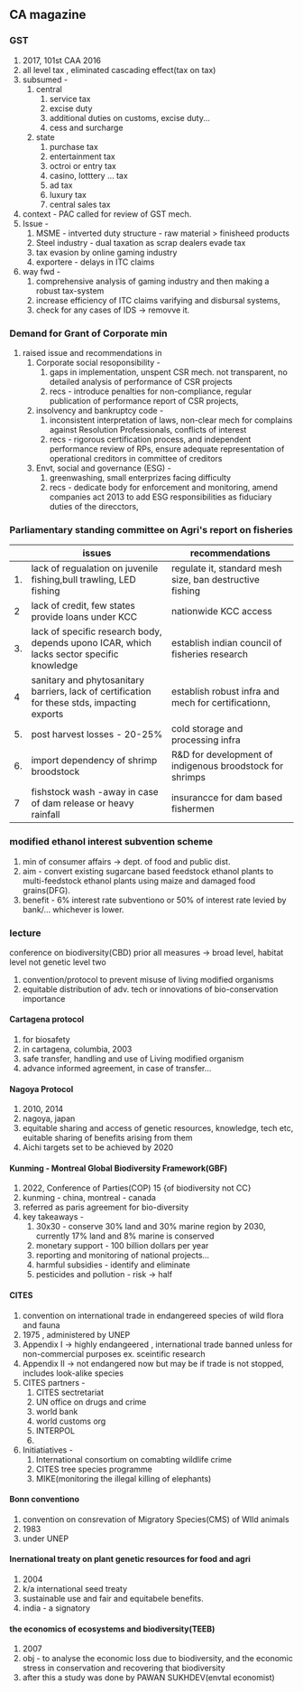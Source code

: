 ## CA magazine
### GST 
1. 2017, 101st CAA 2016
2. all level tax , eliminated cascading effect(tax on tax)
3. subsumed - 
	1. central 
		1. service tax
		2. excise duty
		3. additional duties on customs, excise duty...
		4. cess and surcharge
	2. state
		1. purchase tax
		2. entertainment tax
		3. octroi or entry tax
		4. casino, lotttery ... tax
		5. ad tax
		6. luxury tax
		7. central sales tax
4. context - PAC called for review of GST mech.
5. Issue - 
	1. MSME - intverted duty structure - raw material > finisheed products
	2. Steel industry - dual taxation as scrap dealers evade tax
	3. tax evasion by online gaming industry
	4. exportere - delays in ITC claims
6. way fwd - 
	1. comprehensive analysis of gaming industry and then making a robust tax-system
	2. increase efficiency of ITC claims varifying and disbursal systems, 
	3. check for any cases of IDS -> removve it.
### Demand for Grant of Corporate min
1. raised issue and recommendations in 
	1. Corporate social resoponsibility - 
		1. gaps in implementation, unspent CSR mech. not transparent, no detailed analysis of performance of CSR projects
		2. recs - introduce penalties for non-compliance, regular publication of performance report of CSR projects, 
	2. insolvency and bankruptcy code - 
		1. inconsistent interpretation of laws, non-clear mech for complains against Resolution Professionals, conflicts of interest
		2. recs - rigorous certification process, and independent performance review of RPs, ensure adequate representation of operational creditors in committee of creditors
	3. Envt, social and governance (ESG) - 
		1. greenwashing, small enterprizes facing difficulty
		2. recs - dedicate body for enforcement and monitoring, amend companies act 2013 to add ESG responsibilities as fiduciary duties of the direcctors, 
### Parliamentary standing committee on Agri's report on fisheries

|     | issues                                                                                       | recommendations                                           |
| --- | -------------------------------------------------------------------------------------------- | --------------------------------------------------------- |
| 1.  | lack of regualation on juvenile fishing,bull trawling, LED fishing                           | regulate it, standard mesh size, ban destructive fishing  |
| 2   | lack of credit, few states provide loans under KCC                                           | nationwide KCC access                                     |
| 3.  | lack of specific research body, depends upono ICAR, which lacks sector specific knowledge    | establish indian council of fisheries research            |
| 4   | sanitary and phytosanitary barriers, lack of certification for these stds, impacting exports | establish robust infra and mech for certificationn,       |
| 5.  | post harvest losses - 20-25%                                                                 | cold storage and processing infra                         |
| 6.  | import dependency of shrimp broodstock                                                       | R&D for development of indigenous  broodstock for shrimps |
| 7   | fishstock wash -away in case of dam release or heavy rainfall                                | insurancce for dam based fishermen                        |

### modified ethanol interest subvention scheme
1. min of consumer affairs -> dept. of food and public dist.
2. aim - convert existing sugarcane based feedstock ethanol plants to multi-feedstock ethanol plants using maize and damaged food grains(DFG).
3. benefit - 6% interest rate subventiono or 50% of interest rate levied by bank/... whichever is lower.

### lecture
conference on biodiversity(CBD)
prior all measures -> broad level, habitat level not genetic level
two
1. convention/protocol to prevent misuse of living modified organisms
2. equitable distribution of adv. tech or innovations of bio-conservation importance

#### Cartagena protocol
1. for biosafety 
2. in cartagena, columbia, 2003
3. safe transfer, handling and use of Living modified organism
4. advance informed agreement, in case of transfer...
#### Nagoya Protocol
1. 2010, 2014
2. nagoya, japan
3. equitable sharing and access of genetic resources, knowledge, tech etc, euitable sharing of benefits arising from them
4. Aichi targets set to be achieved by 2020
#### Kunming - Montreal Global Biodiversity Framework(GBF)
1. 2022, Conference of Parties(COP) 15 {of biodiversity not CC}
2. kunming - china, montreal - canada
3. referred as paris agreement for bio-diversity
4. key takeaways - 
	1. 30x30 - conserve 30% land and 30% marine region by 2030, currently 17% land and 8% marine is conserved
	2. monetary support - 100 billion dollars per year
	3. reporting and monitoring of national projects...
	4. harmful subsidies - identify and eliminate
	5. pesticides and pollution - risk -> half
#### CITES 
1. convention on international trade in endangereed species of wild flora and fauna
2. 1975 , administered by UNEP
3. Appendix I -> highly endangeered , international trade banned unless for non-commercial purposes ex. sceintific research
4. Appendix II -> not endangered now but may be if trade is not stopped, includes look-alike species
5. CITES partners - 
	1. CITES sectretariat
	2. UN office on drugs and  crime
	3. world bank
	4. world customs org
	5. INTERPOL
	6. 
6. Initiatiatives - 
	1. International consortium on comabting wildlife crime
	2. CITES tree species programme
	3. MIKE(monitoring the illegal killing of elephants)
#### Bonn conventiono
1. convention on consrevation of Migratory Species(CMS) of WIld animals
2. 1983
3. under UNEP
#### Inernational treaty on plant genetic resources for food and agri
1. 2004
2. k/a international seed treaty
3. sustainable use and fair and equitabele benefits.
4. india - a signatory
#### the economics of ecosystems and biodiversity(TEEB)
1. 2007
2. obj - to analyse the economic loss due to biodiversity, and the economic stress in conservation and recovering that biodiversity
3. after this a study was done by PAWAN SUKHDEV(envtal economist)